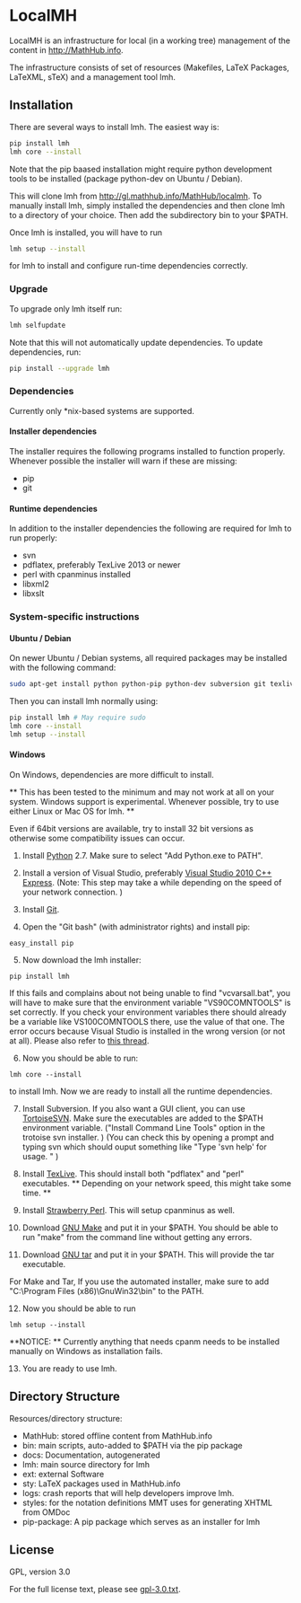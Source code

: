 # LocalMH
LocalMH is an infrastructure for local (in a working tree) management of the content in http://MathHub.info.

The infrastructure consists of set of resources (Makefiles, LaTeX Packages, LaTeXML, sTeX) and a management tool lmh.

## Installation

There are several ways to install lmh. The easiest way is:

```bash
pip install lmh
lmh core --install
```

Note that the pip baased installation might require python development tools to be installed
(package python-dev on Ubuntu / Debian).

This will clone lmh from http://gl.mathhub.info/MathHub/localmh. To manually install lmh, simply installed the dependencies and then clone lmh to a directory of your choice. Then add the subdirectory bin to your $PATH.

Once lmh is installed, you will have to run

```bash
lmh setup --install
```

for lmh to install and configure run-time dependencies correctly.

### Upgrade

To upgrade only lmh itself run:

```bash
lmh selfupdate
```

Note that this will not automatically update dependencies. To update dependencies, run:

```bash
pip install --upgrade lmh
```

### Dependencies

Currently only *nix-based systems are supported.

#### Installer dependencies

The installer requires the following programs installed to function properly. Whenever possible the installer will warn if these are missing:

* pip
* git

#### Runtime dependencies

In addition to the installer dependencies the following are required for lmh to run properly:

* svn
* pdflatex, preferably TexLive 2013 or newer
* perl with cpanminus installed
* libxml2
* libxslt

### System-specific instructions

#### Ubuntu / Debian

On newer Ubuntu / Debian systems, all required packages may be installed with the following command:

```bash
sudo apt-get install python python-pip python-dev subversion git texlive cpanminus libxml2-dev libxslt-dev libgdbm-dev
```

Then you can install lmh normally using:

```bash
pip install lmh # May require sudo
lmh core --install
lmh setup --install
```



#### Windows

On Windows, dependencies are more difficult to install.

**
    This has been tested to the minimum and may not work at all on your system.
    Windows support is experimental. Whenever possible, try to use either Linux
    or Mac OS for lmh.
**

Even if 64bit versions are available, try to install 32 bit versions as otherwise some compatibility issues can occur.

1) Install [Python](https://www.python.org/download/) 2.7. Make sure to select "Add Python.exe to PATH".

2) Install a version of Visual Studio, preferably [Visual Studio 2010 C++ Express](http://www.visualstudio.com/downloads/download-visual-studio-vs#d-2010-express). (Note: This step may take a while depending on the speed of your network connection. )

3) Install [Git](http://git-scm.com/download/win).

4) Open the "Git bash" (with administrator rights) and install pip:

```
easy_install pip
```

5) Now  download the lmh installer:

```
pip install lmh
```

If this fails and complains about not being unable to find "vcvarsall.bat",
you will have to make sure that the environment variable "VS90COMNTOOLS" is set
correctly. If you check your environment variables there should already be a
variable like VS100COMNTOOLS there, use the value of that one. The error occurs
because Visual Studio is installed in the wrong version (or not at all). Please
also refer to
[this thread](http://stackoverflow.com/questions/17658092/unable-to-find-vcvarsall-bat-using-python-3-3-in-windows-8).

6) Now you should be able to run:

```
lmh core --install
```
to install lmh. Now we are ready to install all the runtime dependencies.

7) Install Subversion. If you also want a GUI client, you can use [TortoiseSVN](http://tortoisesvn.net/). Make sure the executables are added to the $PATH environment variable. ("Install Command Line Tools" option in the trotoise svn installer. )
(You can check this by opening a prompt and typing svn which should ouput something like "Type 'svn help' for usage. " )

8) Install [TexLive](https://www.tug.org/texlive/). This should install both "pdflatex" and "perl" executables. ** Depending on your network speed, this might take some time. **

9) Install [Strawberry Perl](http://strawberryperl.com/). This will setup cpanminus as well.

10) Download [GNU Make](http://gnuwin32.sourceforge.net/packages/make.htm) and put it in your $PATH. You should be able to run "make" from the command line without getting any errors.

11) Download [GNU tar](http://gnuwin32.sourceforge.net/packages/gtar.htm) and put it in your $PATH. This will provide the tar executable.

For Make and Tar, If you use the automated installer, make sure to add "C:\Program Files (x86)\GnuWin32\bin" to the PATH.

12) Now you should be able to run

```
lmh setup --install
```

**NOTICE: ** Currently anything that needs cpanm needs to be installed manually on Windows as installation fails.

13) You are ready to use lmh.

## Directory Structure

Resources/directory structure:

* MathHub:		stored offline content from MathHub.info
* bin:			main scripts, auto-added to $PATH via the pip package
* docs:			Documentation, autogenerated
* lmh:			main source directory for lmh
* ext:			external Software
* sty:			LaTeX packages used in MathHub.info
* logs:			crash reports that will help developers improve lmh.
* styles:		for the notation definitions MMT uses for generating XHTML from OMDoc
* pip-package:	A pip package which serves as an installer for lmh

## License

GPL, version 3.0

For the full license text, please see [gpl-3.0.txt](gpl-3.0.txt).
